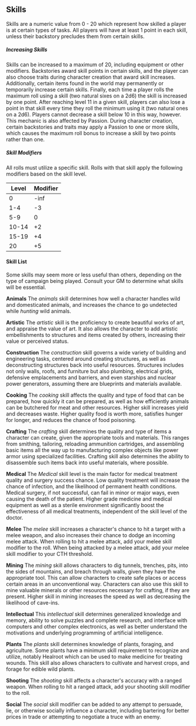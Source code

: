 Skills
---
Skills are a numeric value from 0 - 20 which represent how skilled a player is at certain types of tasks. All players will have at least 1 point in each skill, unless their backstory precludes them from certain skills.

##### Increasing Skills
Skills can be increased to a maximum of 20, including equipment or other modifiers. Backstories award skill points in certain skills, and the player can also choose traits during character creation that award skill increases. Additionally, certain items found in the world may permanently or temporarily increase certain skills. Finally, each time a player rolls the maximum roll using a skill (two natural sixes on a 2d6) the skill is increased by one point. After reaching level 11 in a given skill, players can also lose a point in that skill every time they roll the minimum using it (two natural ones on a 2d6). Players cannot decrease a skill below 10 in this way, however. This mechanic is also affected by Passion. During character creation, certain backstories and traits may apply a Passion to one or more skills, which causes the maximum roll bonus to increase a skill by two points rather than one.

##### Skill Modifiers
All rolls must utilize a specific skill. Rolls with that skill apply the following modifiers based on the skill level.

| Level | Modifier |
| --- | --- |
| 0 | -inf |
| 1-4 | -3 |
| 5-9 | 0 |
| 10-14 | +2 |
| 15-19 | +4 |
| 20 | +5 |

#### Skill List
Some skills may seem more or less useful than others, depending on the type of campaign being played. Consult your GM to determine what skills will be essential.

**Animals**
The _animals_ skill determines how well a character handles wild and domesticated animals, and increases the chance to go undetected while _hunting_ wild animals.

**Artistic**
The _artistic_ skill is the proficiency to create beautiful works of art, and appraise the value of art. It also allows the character to add artistic embellishments to structures and items created by others, increasing their value or perceived status.

**Construction**
The _construction_ skill governs a wide variety of building and engineering tasks, centered around creating structures, as well as deconstructing structures back into useful resources. Structures includes not only walls, roofs, and furniture but also plumbing, electrical grids, defensive emplacements and barriers, and even starships and nuclear power generators, assuming there are blueprints and materials available.

**Cooking**
The _cooking_ skill affects the quality and type of food that can be prepared, how quickly it can be prepared, as well as how efficiently animals can be butchered for meat and other resources. Higher skill increases yield and decreases waste. Higher quality food is worth more, satisfies hunger for longer, and reduces the chance of food poisoning.

**Crafting**
The _crafting_ skill determines the quality and type of items a character can create, given the appropriate tools and materials. This ranges from smithing, tailoring, reloading ammunition cartridges, and assembling basic items all the way up to manufacturing complex objects like power armor using specialized facilities. Crafting skill also determines the ability to disassemble such items back into useful materials, where possible.

**Medical**
The _Medical_ skill level is the main factor for medical treatment quality and surgery success chance. Low quality treatment will increase the chance of infection, and the likelihood of permanent health conditions. Medical surgery, if not successful, can fail in minor or major ways, even causing the death of the patient. Higher grade medicine and medical equipment as well as a sterile environment significantly boost the effectiveness of all medical treatments, independent of the skill level of the doctor.

**Melee**
The _melee_ skill increases a character's chance to hit a target with a melee weapon, and also increases their chance to dodge an incoming melee attack. When rolling to hit a melee attack, add your melee skill modifier to the roll. When being attacked by a melee attack, add your melee skill modifier to your CTH threshold.

**Mining**
The _mining_ skill allows characters to dig tunnels, trenches, pits, into the sides of mountains, and breach through walls, given they have the appropriate tool. This can allow characters to create safe places or access certain areas in an unconventional way. Characters can also use this skill to mine valuable minerals or other resources necessary for crafting, if they are present. Higher skill in mining increases the speed as well as decreasing the likelihood of cave-ins.

**Intellectual**
This _intellectual_ skill determines generalized knowledge and memory, ability to solve puzzles and complete research, and interface with computers and other complex electronics, as well as better understand the motivations and underlying programming of artificial intelligence.

**Plants**
The _plants_ skill determines knowledge of plants, foraging, and agriculture. Some plants have a minimum skill requirement to recognize and utilize, notably Healroot which can be used to make medicine for treating wounds. This skill also allows characters to cultivate and harvest crops, and forage for edible wild plants.

**Shooting**
The _shooting_ skill affects a character's accuracy with a ranged weapon. When rolling to hit a ranged attack, add your shooting skill modifier to the roll.

**Social**
The _social_ skill modifier can be added to any attempt to persuade, lie, or otherwise socially influence a character, including bartering for better prices in trade or attempting to negotiate a truce with an enemy.